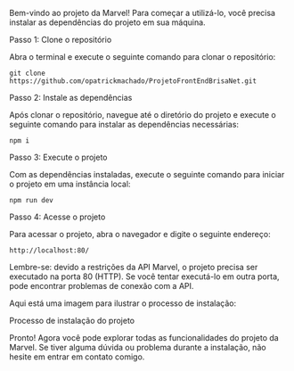 Bem-vindo ao projeto da Marvel! Para começar a utilizá-lo, você precisa instalar as dependências do projeto em sua máquina.

Passo 1: Clone o repositório

Abra o terminal e execute o seguinte comando para clonar o repositório:
```
git clone https://github.com/opatrickmachado/ProjetoFrontEndBrisaNet.git
```
Passo 2: Instale as dependências

Após clonar o repositório, navegue até o diretório do projeto e execute o seguinte comando para instalar as dependências necessárias:
```
npm i
```
Passo 3: Execute o projeto

Com as dependências instaladas, execute o seguinte comando para iniciar o projeto em uma instância local:
```
npm run dev
```
Passo 4: Acesse o projeto

Para acessar o projeto, abra o navegador e digite o seguinte endereço:
```
http://localhost:80/
```
Lembre-se: devido a restrições da API Marvel, o projeto precisa ser executado na porta 80 (HTTP). Se você tentar executá-lo em outra porta, pode encontrar problemas de conexão com a API.

Aqui está uma imagem para ilustrar o processo de instalação:

Processo de instalação do projeto

Pronto! Agora você pode explorar todas as funcionalidades do projeto da Marvel. Se tiver alguma dúvida ou problema durante a instalação, não hesite em entrar em contato comigo.

